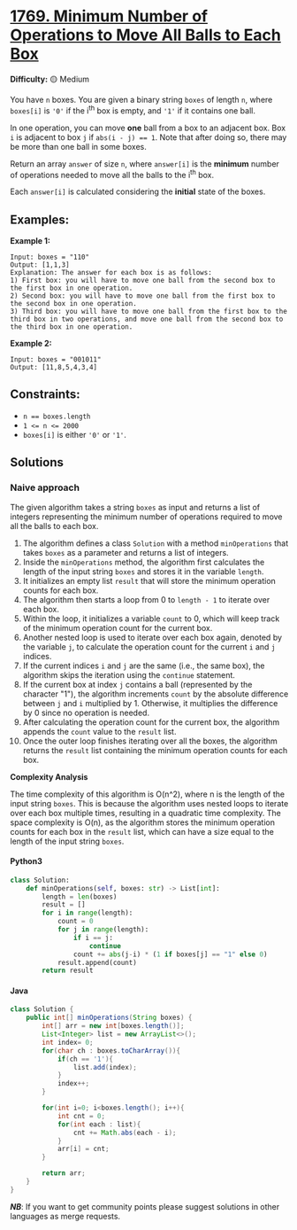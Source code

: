 # [1769. Minimum Number of Operations to Move All Balls to Each Box](https://leetcode.com/problems/minimum-number-of-operations-to-move-all-balls-to-each-box/)

**Difficulty:** :yellow_circle: Medium

You have `n` boxes. You are given a binary string `boxes` of length `n`, where 
`boxes[i]` is `'0'` if the i<sup>th</sup> box is empty, and `'1'` if it 
contains one ball.

In one operation, you can move **one** ball from a box to an adjacent box. Box
`i` is adjacent to box `j` if `abs(i - j) == 1`. Note that after doing so, 
there may be more than one ball in some boxes.

Return an array `answer` of size `n`, where `answer[i]` is the **minimum** 
number of operations needed to move all the balls to the i<sup>th</sup> box.

Each `answer[i]` is calculated considering the **initial** state of the boxes.

## Examples:

**Example 1:**

```text
Input: boxes = "110"
Output: [1,1,3]
Explanation: The answer for each box is as follows:
1) First box: you will have to move one ball from the second box to the first box in one operation.
2) Second box: you will have to move one ball from the first box to the second box in one operation.
3) Third box: you will have to move one ball from the first box to the third box in two operations, and move one ball from the second box to the third box in one operation.
```

**Example 2:**

```text
Input: boxes = "001011"
Output: [11,8,5,4,3,4]
```

## Constraints:

- `n == boxes.length` 
- `1 <= n <= 2000` 
- `boxes[i]` is either `'0'` or `'1'`.


## Solutions

### Naive approach

The given algorithm takes a string `boxes` as input and returns a list of 
integers representing the minimum number of operations required to move all 
the balls to each box.

1. The algorithm defines a class `Solution` with a method `minOperations` 
that takes `boxes` as a parameter and returns a list of integers.
2. Inside the `minOperations` method, the algorithm first calculates the 
length of the input string `boxes` and stores it in the variable `length`.
3. It initializes an empty list `result` that will store the minimum operation 
counts for each box.
4. The algorithm then starts a loop from 0 to `length - 1` to iterate over 
each box.
5. Within the loop, it initializes a variable `count` to 0, which will keep 
track of the minimum operation count for the current box.
6. Another nested loop is used to iterate over each box again, denoted by the 
variable `j`, to calculate the operation count for the current `i` and `j` 
indices.
7. If the current indices `i` and `j` are the same (i.e., the same box), the 
algorithm skips the iteration using the `continue` statement.
8. If the current box at index `j` contains a ball (represented by the 
character "1"), the algorithm increments `count` by the absolute difference 
between `j` and `i` multiplied by 1. Otherwise, it multiplies the difference 
by 0 since no operation is needed.
9. After calculating the operation count for the current box, the 
algorithm appends the `count` value to the `result` list.
10. Once the outer loop finishes iterating over all the boxes, 
the algorithm returns the `result` list containing the minimum operation 
counts for each box.

**Complexity Analysis**

The time complexity of this algorithm is O(n^2), where n is the length of the 
input string `boxes`. This is because the algorithm uses nested loops to 
iterate over each box multiple times, resulting in a quadratic time complexity.
The space complexity is O(n), as the algorithm stores the minimum operation 
counts for each box in the `result` list, which can have a size equal to the 
length of the input string `boxes`.

#### Python3
```python
class Solution:
    def minOperations(self, boxes: str) -> List[int]:
        length = len(boxes)
        result = []
        for i in range(length):
            count = 0
            for j in range(length):
                if i == j:
                    continue
                count += abs(j-i) * (1 if boxes[j] == "1" else 0)
            result.append(count)
        return result
```

#### Java
```java
class Solution {
    public int[] minOperations(String boxes) {
        int[] arr = new int[boxes.length()];
        List<Integer> list = new ArrayList<>();
        int index= 0;
        for(char ch : boxes.toCharArray()){
            if(ch == '1'){
                list.add(index);
            }
            index++;
        }

        for(int i=0; i<boxes.length(); i++){
            int cnt = 0;
            for(int each : list){
                cnt += Math.abs(each - i);
            }
            arr[i] = cnt;
        }

        return arr;
    }
}
```

***NB***: If you want to get community points please suggest solutions in other languages as merge requests.
